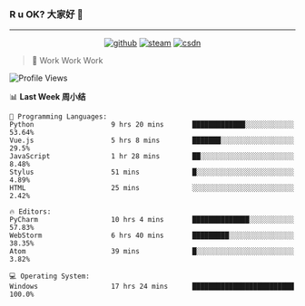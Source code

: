 ### R u OK? 大家好 👋

___

<p align="center">
  <a href="https://bigkjp97.github.io/"><img src="https://img.shields.io/badge/-GitPage-lightgrey" alt="github"></a>
  <a href="https://steamcommunity.com/id/bigkjp/"><img src="https://img.shields.io/badge/-Steam-black" alt="steam"></a>
  <a href="https://blog.csdn.net/qq_38986088"><img src="https://img.shields.io/badge/CSDN-cf000e" alt="csdn"></a>
</p>

> 🧟 Work Work Work

<!--START_SECTION:kjp readme-->
![Profile Views](http://img.shields.io/badge/Mi%20Amigos%E2%99%82%EF%B8%8F-4-ff69b4)

📊 **Last Week 周小结** 

```text
💬 Programming Languages: 
Python                   9 hrs 20 mins       █████████████░░░░░░░░░░░░   53.64% 
Vue.js                   5 hrs 8 mins        ███████░░░░░░░░░░░░░░░░░░   29.5% 
JavaScript               1 hr 28 mins        ██░░░░░░░░░░░░░░░░░░░░░░░   8.48% 
Stylus                   51 mins             █░░░░░░░░░░░░░░░░░░░░░░░░   4.89% 
HTML                     25 mins             ░░░░░░░░░░░░░░░░░░░░░░░░░   2.42%

🔥 Editors: 
PyCharm                  10 hrs 4 mins       ██████████████░░░░░░░░░░░   57.83% 
WebStorm                 6 hrs 40 mins       █████████░░░░░░░░░░░░░░░░   38.35% 
Atom                     39 mins             █░░░░░░░░░░░░░░░░░░░░░░░░   3.82%

💻 Operating System: 
Windows                  17 hrs 24 mins      █████████████████████████   100.0%

```


<!--END_SECTION:kjp readme-->

<!--
**bigkjp97/bigkjp97** is a ✨ _special_ ✨ repository because its `README.md` (this file) appears on your GitHub profile.

Here are some ideas to get you started:

- 🔭 I’m currently working on ...
- 🌱 I’m currently learning ...
- 👯 I’m looking to collaborate on ...
- 🤔 I’m looking for help with ...
- 💬 Ask me about ...
- 📫 How to reach me: ...
- 😄 Pronouns: ...
- ⚡ Fun fact: ... -->
